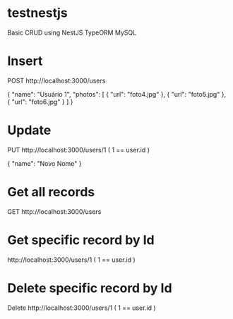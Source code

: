 # testnestjs
Basic CRUD using NestJS TypeORM MySQL

# Insert
POST http://localhost:3000/users

{
	"name": "Usuário 1",
	"photos": 
	[
		{ "url": "foto4.jpg" },
		{ "url": "foto5.jpg" },
		{ "url": "foto6.jpg" }
	]
}

# Update

PUT http://localhost:3000/users/1   ( 1 == user.id )
  
{
	"name": "Novo Nome"
}

# Get all records

 GET http://localhost:3000/users
 
 # Get specific record by Id
 
 http://localhost:3000/users/1  ( 1 == user.id )
 
# Delete specific record by Id

Delete http://localhost:3000/users/1  ( 1 == user.id )